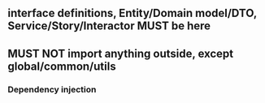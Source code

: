 ## interface definitions, Entity/Domain model/DTO, Service/Story/Interactor MUST be here
## MUST NOT import anything outside, except global/common/utils
### Dependency injection

